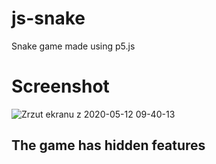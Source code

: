 # js-snake
Snake game made using p5.js
# Screenshot
![Zrzut ekranu z 2020-05-12 09-40-13](https://user-images.githubusercontent.com/34957083/81653067-ce629980-9434-11ea-90ea-4f242a5d5126.png)

## The game has hidden features
